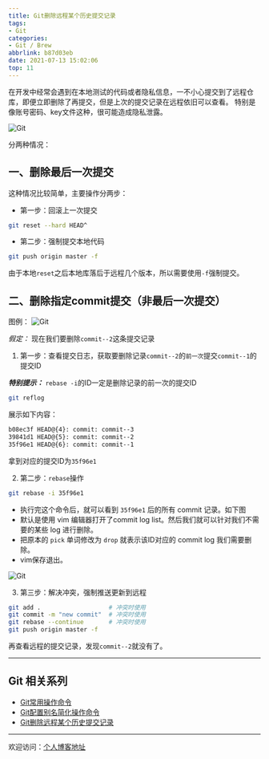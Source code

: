```yaml
---
title: Git删除远程某个历史提交记录
tags:
- Git
categories:
- Git / Brew
abbrlink: b87d03eb
date: 2021-07-13 15:02:06
top: 11
---
```


在开发中经常会遇到在本地测试的代码或者隐私信息，一不小心提交到了远程仓库，即便立即删除了再提交，但是上次的提交记录在远程依旧可以查看。 特别是像账号密码、key文件这种，很可能造成隐私泄露。

![Git](https://tiven.cn/static/img/img-git-logo-dHEX-4INSJrbE5YrfaHQk.jpg)

[//]: # (<!-- more -->)

分两种情况：

## 一、删除最后一次提交

这种情况比较简单，主要操作分两步：

* 第一步：回滚上一次提交

```bash
git reset --hard HEAD^
```

* 第二步：强制提交本地代码

```bash
git push origin master -f
```
由于本地`reset`之后本地库落后于远程几个版本，所以需要使用`-f`强制提交。

## 二、删除指定commit提交（非最后一次提交）

图例：
![Git](https://tiven.cn/static/img/img-git-commit-01-x25faB9jG9u_m7xUxh28f.jpg)

*假定：* 现在我们要删除`commit--2`这条提交记录

1. 第一步：查看提交日志，获取要删除记录`commit--2`的`前一次`提交`commit--1`的提交ID

***特别提示：*** `rebase -i`的ID一定是删除记录的前一次的提交ID

```bash
git reflog
```

展示如下内容：

```bash
b08ec3f HEAD@{4}: commit: commit--3
39841d1 HEAD@{5}: commit: commit--2
35f96e1 HEAD@{6}: commit: commit--1
```

拿到对应的提交ID为`35f96e1`

2. 第二步：`rebase`操作

```bash
git rebase -i 35f96e1
```

* 执行完这个命令后，就可以看到 `35f96e1` 后的所有 commit 记录。如下图
* 默认是使用 vim 编辑器打开了commit log list。然后我们就可以针对我们不需要的某些 log 进行删除。
* 把原本的 `pick` 单词修改为 `drop` 就表示该ID对应的 commit log 我们需要删除。
* vim保存退出。

![Git](https://tiven.cn/static/img/img-git-commit-02-JbyV5dXmPuE3pRQ66ofY_.jpg)


3. 第三步：解决冲突，强制推送更新到远程

```bash
git add .                   # 冲突时使用
git commit -m "new commit"  # 冲突时使用
git rebase --continue       # 冲突时使用
git push origin master -f
```

再查看远程的提交记录，发现`commit--2`就没有了。

---

## Git 相关系列

* [Git常用操作命令](https://tiven.cn/p/656d75c5/ "Git常用操作命令 | 天问博客")
* [Git配置别名简化操作命令](https://tiven.cn/p/5444056d/ "Git配置别名简化操作命令 | 天问博客")
* [Git删除远程某个历史提交记录](https://tiven.cn/p/b87d03eb/ "Git删除远程某个历史提交记录 | 天问博客")

---

欢迎访问：[个人博客地址](https://tiven.cn/p/b87d03eb/ "天問博客")
